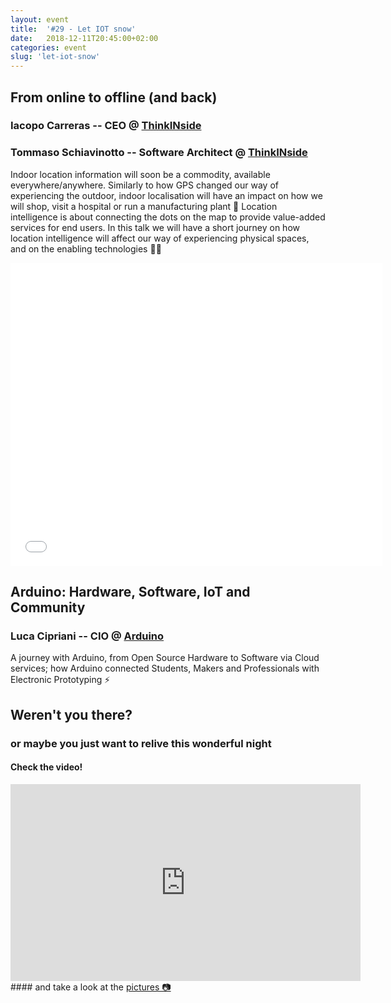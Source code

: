```yaml
---
layout: event
title:  '#29 - Let IOT snow'
date:   2018-12-11T20:45:00+02:00
categories: event
slug: 'let-iot-snow'
---
```


## From online to offline (and back)
### Iacopo Carreras -- CEO @ [ThinkINside](https://thinkin.io/)
### Tommaso Schiavinotto -- Software Architect @ [ThinkINside](https://thinkin.io/)

Indoor location information will soon be a commodity, available everywhere/anywhere. Similarly to how GPS changed our way of experiencing the outdoor, indoor localisation will have an impact on how we will shop, visit a hospital or run a manufacturing plant 🛒 Location intelligence is about connecting the dots on the map to provide value-added services for end users. In this talk we will have a short journey on how location intelligence will affect our way of experiencing physical spaces, and on the enabling technologies 👩‍💻

<iframe src="//www.slideshare.net/slideshow/embed_code/key/CdpU48C7S7oIZ8" width="595" height="485" frameborder="0" marginwidth="0" marginheight="0" scrolling="no" allowfullscreen> </iframe>

## Arduino: Hardware, Software, IoT and Community
### Luca Cipriani -- CIO @ [Arduino](https://www.arduino.cc/)

A journey with Arduino, from Open Source Hardware to Software via Cloud services; how Arduino connected Students, Makers and Professionals with Electronic Prototyping ⚡️

<script async class="speakerdeck-embed" data-id="6b73a96793a14c47be76d7ba6fd5caa2" data-ratio="1.77777777777778" src="//speakerdeck.com/assets/embed.js"></script>

## Weren't you there?
### or maybe you just want to relive this wonderful night
<section class="fb-links">

#### Check the video!
<iframe width="560" height="315" src="https://www.youtube.com/embed/VnqY_h5OyW8?start=924" frameborder="0" allow="accelerometer; autoplay; clipboard-write; encrypted-media; gyroscope; picture-in-picture" allowfullscreen></iframe>
#### and take a look at the <a id="fb_photo_album" class="btn-facebook" target="_blank" href="//bit.ly/ST29pics">pictures &#128247;</a>
</section>
